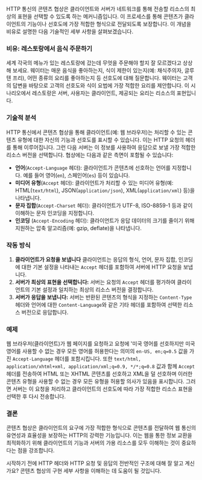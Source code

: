 HTTP 통신의 콘텐츠 협상은 클라이언트와 서버가 네트워크를 통해 전송할 리소스의 최상의 표현을 선택할 수 있도록 하는 메커니즘입니다. 이 프로세스를 통해 콘텐츠가 클라이언트의 기능이나 선호도에 가장 적합한 형식으로 전달되도록 보장합니다. 이 개념을 비유로 설명한 다음 기술적인 세부 사항을 살펴보겠습니다.

### 비유: 레스토랑에서 음식 주문하기

세계 각국의 메뉴가 있는 레스토랑에 갔는데 무엇을 주문해야 할지 잘 모르겠다고 상상해 보세요. 웨이터는 매운 음식을 좋아하는지, 식이 제한이 있는지(예: 채식주의자, 글루텐 프리), 어떤 종류의 요리를 좋아하는지 등 선호도에 대해 질문합니다. 웨이터는 고객의 답변을 바탕으로 고객의 선호도와 식이 요법에 가장 적합한 요리를 제안합니다. 이 시나리오에서 레스토랑은 서버, 사용자는 클라이언트, 제공되는 요리는 리소스의 표현입니다.

### 기술적 분석

HTTP 통신에서 콘텐츠 협상을 통해 클라이언트(예: 웹 브라우저)는 처리할 수 있는 콘텐츠 유형에 대한 자신의 기능과 선호도를 표시할 수 있습니다. 이는 HTTP 요청의 헤더를 통해 이루어집니다. 그런 다음 서버는 이 정보를 사용하여 응답으로 보낼 가장 적합한 리소스 버전을 선택합니다. 협상에는 다음과 같은 측면이 포함될 수 있습니다:

- **언어**(`Accept-Language` 헤더): 클라이언트가 콘텐츠에 선호하는 언어를 지정합니다. 예를 들어 영어(`en`), 스페인어(`es`) 등이 있습니다.
- **미디어 유형**(`Accept` 헤더): 클라이언트가 처리할 수 있는 미디어 유형(예: HTML(`text/html`), JSON(`application/json`), XML(`application/xml`) 등)을 나타냅니다.
- **문자 집합**(`Accept-Charset` 헤더): 클라이언트가 UTF-8, ISO-8859-1 등과 같이 이해하는 문자 인코딩을 지정합니다.
- **인코딩** (`Accept-Encoding` 헤더): 클라이언트가 응답 데이터의 크기를 줄이기 위해 지원하는 압축 알고리즘(예: gzip, deflate)을 나타냅니다.

### 작동 방식

1. **클라이언트가 요청을 보냅니다** 클라이언트는 응답의 형식, 언어, 문자 집합, 인코딩에 대한 기본 설정을 나타내는 `Accept` 헤더를 포함하여 서버에 HTTP 요청을 보냅니다.
2. **서버가 최상의 표현을 선택합니다:** 서버는 요청의 `Accept` 헤더를 평가하여 클라이언트의 기본 설정과 일치하는 최상의 리소스 버전을 결정합니다.
3. **서버가 응답을 보냅니다:** 서버는 반환된 콘텐츠의 형식을 지정하는 `Content-Type` 헤더와 언어에 대한 `Content-Language`와 같은 기타 헤더를 포함하여 선택한 리소스 버전으로 응답합니다.

### 예제

웹 브라우저(클라이언트)가 웹 페이지를 요청하고 요청에 '미국 영어를 선호하지만 미국 영어를 사용할 수 없는 경우 모든 영어를 허용한다는 의미의 `en-US, en;q=0.5` 값을 가진 `Accept-Language` 헤더를 포함시킵니다. 또한 `text/html, application/xhtml+xml, application/xml;q=0.9, */*;q=0.8` 값과 함께 `Accept` 헤더를 전송하여 HTML 또는 XHTML 콘텐츠를 선호하고 XML을 덜 선호하며 이러한 콘텐츠 유형을 사용할 수 없는 경우 모든 유형을 허용할 의사가 있음을 표시합니다. 그러면 서버는 이 요청을 처리하고 클라이언트의 선호도에 따라 가장 적합한 리소스 표현을 선택한 후 다시 전송합니다.

### 결론

콘텐츠 협상은 클라이언트의 요구에 가장 적합한 형식으로 콘텐츠를 전달하여 웹 통신의 유연성과 효율성을 보장하는 HTTP의 강력한 기능입니다. 이는 웹을 통한 정보 교환을 최적화하기 위해 클라이언트의 기능과 서버의 가용 리소스를 모두 이해하는 것이 중요하다는 점을 강조합니다.

시작하기 전에 HTTP 헤더와 HTTP 요청 및 응답의 전반적인 구조에 대해 잘 알고 계신가요? 콘텐츠 협상의 구현 세부 사항을 이해하는 데 도움이 될 것입니다.